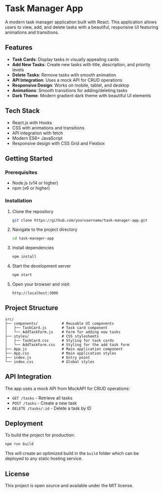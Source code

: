 # Task Manager App

A modern task manager application built with React. This application allows users to view, add, and delete tasks with a beautiful, responsive UI featuring animations and transitions.

## Features

- **Task Cards**: Display tasks in visually appealing cards
- **Add New Tasks**: Create new tasks with title, description, and priority levels
- **Delete Tasks**: Remove tasks with smooth animation
- **API Integration**: Uses a mock API for CRUD operations
- **Responsive Design**: Works on mobile, tablet, and desktop
- **Animations**: Smooth transitions for adding/deleting tasks
- **Dark Theme**: Modern gradient dark theme with beautiful UI elements

## Tech Stack

- React.js with Hooks
- CSS with animations and transitions
- API integration with fetch
- Modern ES6+ JavaScript
- Responsive design with CSS Grid and Flexbox

## Getting Started

### Prerequisites

- Node.js (v14 or higher)
- npm (v6 or higher)

### Installation

1. Clone the repository
   ```bash
   git clone https://github.com/yourusername/task-manager-app.git
   ```

2. Navigate to the project directory
   ```bash
   cd task-manager-app
   ```

3. Install dependencies
   ```bash
   npm install
   ```

4. Start the development server
   ```bash
   npm start
   ```

5. Open your browser and visit:
   ```
   http://localhost:3000
   ```

## Project Structure

```
src/
├── components/           # Reusable UI components
│   ├── TaskCard.js       # Task card component
│   └── AddTaskForm.js    # Form for adding new tasks
├── styles/               # CSS stylesheets
│   ├── TaskCard.css      # Styling for task cards
│   └── AddTaskForm.css   # Styling for the add task form
├── App.js                # Main application component
├── App.css               # Main application styles
├── index.js              # Entry point
└── index.css             # Global styles
```

## API Integration

The app uses a mock API from MockAPI for CRUD operations:
- `GET /tasks` - Retrieve all tasks
- `POST /tasks` - Create a new task
- `DELETE /tasks/:id` - Delete a task by ID

## Deployment

To build the project for production:

```bash
npm run build
```

This will create an optimized build in the `build` folder which can be deployed to any static hosting service.

## License

This project is open source and available under the MIT license.
